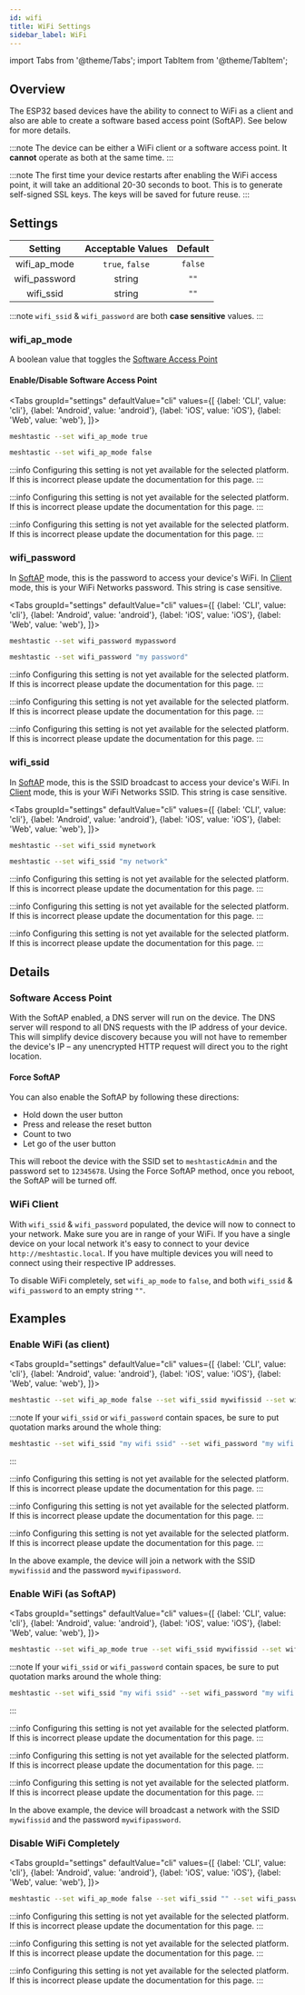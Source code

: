 ```yaml
---
id: wifi
title: WiFi Settings
sidebar_label: WiFi
---
```

import Tabs from '@theme/Tabs';
import TabItem from '@theme/TabItem';

## Overview

The ESP32 based devices have the ability to connect to WiFi as a client and also are able to create a software based access point (SoftAP). See below for more details.

:::note
The device can be either a WiFi client or a software access point. It **cannot** operate as both at the same time.
:::

:::note
The first time your device restarts after enabling the WiFi access point, it will take an additional 20-30 seconds to boot. This is to generate self-signed SSL keys. The keys will be saved for future reuse.
:::

## Settings

| Setting | Acceptable Values | Default |
| :-----: | :---------------: | :-----: |
| wifi_ap_mode | `true`, `false` | `false` |
| wifi_password | string | `""` |
| wifi_ssid | string | `""` |

:::note
`wifi_ssid` & `wifi_password` are both **case sensitive** values.
:::

### wifi_ap_mode

A boolean value that toggles the [Software Access Point](#software-access-point)

#### Enable/Disable Software Access Point
<Tabs
  groupId="settings"
  defaultValue="cli"
  values={[
    {label: 'CLI', value: 'cli'},
    {label: 'Android', value: 'android'},
    {label: 'iOS', value: 'iOS'},
    {label: 'Web', value: 'web'},
  ]}>
  <TabItem value="cli">

  ```bash title="Enable SoftAP"
  meshtastic --set wifi_ap_mode true
  ```
  ```bash title="Disable SoftAP"
  meshtastic --set wifi_ap_mode false
  ```

  </TabItem>
  <TabItem value="android">

:::info
Configuring this setting is not yet available for the selected platform. If this is incorrect please update the documentation for this page.
:::

  </TabItem>
  <TabItem value="iOS">

:::info
Configuring this setting is not yet available for the selected platform. If this is incorrect please update the documentation for this page.
:::

  </TabItem>
  <TabItem value="web">

:::info
Configuring this setting is not yet available for the selected platform. If this is incorrect please update the documentation for this page.
:::

  </TabItem>
</Tabs>

### wifi_password

In [SoftAP](#software-access-point) mode, this is the password to access your device's WiFi. In [Client](#wifi-client) mode, this is your WiFi Networks password. This string is case sensitive.

<Tabs
  groupId="settings"
  defaultValue="cli"
  values={[
    {label: 'CLI', value: 'cli'},
    {label: 'Android', value: 'android'},
    {label: 'iOS', value: 'iOS'},
    {label: 'Web', value: 'web'},
  ]}>
  <TabItem value="cli">

  ```bash title="Set WiFi password"
  meshtastic --set wifi_password mypassword
  ```
  ```bash title="Set WiFi password (with spaces)"
  meshtastic --set wifi_password "my password"
  ```

  </TabItem>
  <TabItem value="android">

:::info
Configuring this setting is not yet available for the selected platform. If this is incorrect please update the documentation for this page.
:::

  </TabItem>
  <TabItem value="iOS">

:::info
Configuring this setting is not yet available for the selected platform. If this is incorrect please update the documentation for this page.
:::

  </TabItem>
  <TabItem value="web">

:::info
Configuring this setting is not yet available for the selected platform. If this is incorrect please update the documentation for this page.
:::

  </TabItem>
</Tabs>

### wifi_ssid

In [SoftAP](#software-access-point) mode, this is the SSID broadcast to access your device's WiFi. In [Client](#wifi-client) mode, this is your WiFi Networks SSID. This string is case sensitive.

<Tabs
  groupId="settings"
  defaultValue="cli"
  values={[
    {label: 'CLI', value: 'cli'},
    {label: 'Android', value: 'android'},
    {label: 'iOS', value: 'iOS'},
    {label: 'Web', value: 'web'},
  ]}>
  <TabItem value="cli">

  ```bash title="Set WiFi network"
  meshtastic --set wifi_ssid mynetwork
  ```
  ```bash title="Set WiFi network (with spaces)"
  meshtastic --set wifi_ssid "my network"
  ```
  </TabItem>
  <TabItem value="android">

:::info
Configuring this setting is not yet available for the selected platform. If this is incorrect please update the documentation for this page.
:::

  </TabItem>
  <TabItem value="iOS">

:::info
Configuring this setting is not yet available for the selected platform. If this is incorrect please update the documentation for this page.
:::

  </TabItem>
  <TabItem value="web">

:::info
Configuring this setting is not yet available for the selected platform. If this is incorrect please update the documentation for this page.
:::

  </TabItem>
</Tabs>

## Details

### Software Access Point

With the SoftAP enabled, a DNS server will run on the device. The DNS server will respond to all DNS requests with the IP address of your device. This will simplify device discovery because you will not have to remember the device's IP – any unencrypted HTTP request will direct you to the right location.

#### Force SoftAP

You can also enable the SoftAP by following these directions:

* Hold down the user button
* Press and release the reset button
* Count to two
* Let go of the user button

This will reboot the device with the SSID set to `meshtasticAdmin` and the password set to `12345678`. Using the Force SoftAP method, once you reboot, the SoftAP will be turned off.

### WiFi Client

With `wifi_ssid` & `wifi_password` populated, the device will now to connect to your network. Make sure you are in range of your WiFi. If you have a single device on your local network it's easy to connect to your device `http://meshtastic.local`. If you have multiple devices you will need to connect using their respective IP addresses.

To disable WiFi completely, set `wifi_ap_mode` to `false`, and both `wifi_ssid` & `wifi_password` to an empty string `""`.

## Examples

### Enable WiFi (as client)
<Tabs
  groupId="settings"
  defaultValue="cli"
  values={[
    {label: 'CLI', value: 'cli'},
    {label: 'Android', value: 'android'},
    {label: 'iOS', value: 'iOS'},
    {label: 'Web', value: 'web'},
  ]}>
  <TabItem value="cli">

  ```bash title="Enabling WiFi Client"
  meshtastic --set wifi_ap_mode false --set wifi_ssid mywifissid --set wifi_password mywifipassword
  ```

:::note
If your `wifi_ssid` or `wifi_password` contain spaces, be sure to put quotation marks around the whole thing:
```bash title="Example with spaces"
meshtastic --set wifi_ssid "my wifi ssid" --set wifi_password "my wifi password"
```
:::
  </TabItem>
  <TabItem value="android">

:::info
Configuring this setting is not yet available for the selected platform. If this is incorrect please update the documentation for this page.
:::

  </TabItem>
  <TabItem value="iOS">

:::info
Configuring this setting is not yet available for the selected platform. If this is incorrect please update the documentation for this page.
:::

  </TabItem>
  <TabItem value="web">

:::info
Configuring this setting is not yet available for the selected platform. If this is incorrect please update the documentation for this page.
:::

  </TabItem>
</Tabs>

In the above example, the device will join a network with the SSID `mywifissid` and the password `mywifipassword`.

### Enable WiFi (as SoftAP)
<Tabs
  groupId="settings"
  defaultValue="cli"
  values={[
    {label: 'CLI', value: 'cli'},
    {label: 'Android', value: 'android'},
    {label: 'iOS', value: 'iOS'},
    {label: 'Web', value: 'web'},
  ]}>
  <TabItem value="cli">

  ```bash title="Software Access Point Example"
  meshtastic --set wifi_ap_mode true --set wifi_ssid mywifissid --set wifi_password mywifipassword
  ```

:::note
If your `wifi_ssid` or `wifi_password` contain spaces, be sure to put quotation marks around the whole thing:
```bash title="Example with spaces"
meshtastic --set wifi_ssid "my wifi ssid" --set wifi_password "my wifi password"
```
:::



  </TabItem>
  <TabItem value="android">

:::info
Configuring this setting is not yet available for the selected platform. If this is incorrect please update the documentation for this page.
:::

  </TabItem>
  <TabItem value="iOS">

:::info
Configuring this setting is not yet available for the selected platform. If this is incorrect please update the documentation for this page.
:::

  </TabItem>
  <TabItem value="web">

:::info
Configuring this setting is not yet available for the selected platform. If this is incorrect please update the documentation for this page.
:::

  </TabItem>
</Tabs>

In the above example, the device will broadcast a network with the SSID `mywifissid` and the password `mywifipassword`.

### Disable WiFi Completely
<Tabs
  groupId="settings"
  defaultValue="cli"
  values={[
    {label: 'CLI', value: 'cli'},
    {label: 'Android', value: 'android'},
    {label: 'iOS', value: 'iOS'},
    {label: 'Web', value: 'web'},
  ]}>
  <TabItem value="cli">

  ```bash title="Example - Disabling WiFi"
  meshtastic --set wifi_ap_mode false --set wifi_ssid "" --set wifi_password ""
  ```


  </TabItem>
  <TabItem value="android">

:::info
Configuring this setting is not yet available for the selected platform. If this is incorrect please update the documentation for this page.
:::

  </TabItem>
  <TabItem value="iOS">

:::info
Configuring this setting is not yet available for the selected platform. If this is incorrect please update the documentation for this page.
:::

  </TabItem>
  <TabItem value="web">

:::info
Configuring this setting is not yet available for the selected platform. If this is incorrect please update the documentation for this page.
:::

  </TabItem>
</Tabs>
